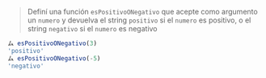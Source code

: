 > Definí una función `esPositivoONegativo` que acepte como argumento un `numero` y devuelva el string `positivo` si el `numero` es positivo, o el string `negativo` si el `numero` es negativo

```javascript
ム esPositivoONegativo(3)
'positivo'
ム esPositivoONegativo(-5)
'negativo'
```